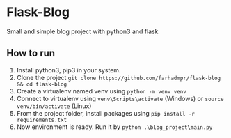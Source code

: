 # Flask-Blog
Small and simple blog project with python3 and flask

## How to run
1. Install python3, pip3 in your system.
2. Clone the project `git clone https://github.com/farhadmpr/flask-blog && cd flask-blog`
3. Create a virtualenv named venv using `python -m venv venv`
4. Connect to virtualenv using `venv\Scripts\activate` (Windows) or `source venv/bin/activate` (Linux)
5. From the project folder, install packages using `pip install -r requirements.txt`
6. Now environment is ready. Run it by `python .\blog_project\main.py`
